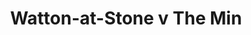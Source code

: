 ---
year: "1990"
serialNumber: "0124" 
game: "Watton-at-Stone"
title: "Watton-at-Stone v The Min"
gameLocation: "The Meadow"
gameDate: "/1990"
shortReport: ""
result: ""
resultType: ""
type: "game"
---